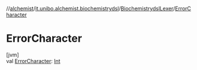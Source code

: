 //[alchemist](../../../index.md)/[it.unibo.alchemist.biochemistrydsl](../index.md)/[BiochemistrydslLexer](index.md)/[ErrorCharacter](-error-character.md)

# ErrorCharacter

[jvm]\
val [ErrorCharacter](-error-character.md): [Int](https://kotlinlang.org/api/latest/jvm/stdlib/kotlin/-int/index.html)
